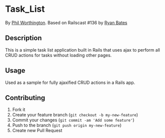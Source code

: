 # Task_List


By [Phil Worthington](https://github.com/philworthington).
Based on Railscast #136 by [Ryan Bates](http://railscasts.com/episodes/136-jquery-ajax-revised?view=asciicast)



## Description
This is a simple task list application built in Rails that uses ajax to perform all CRUD actions for tasks without loading other pages.



## Usage

Used as a sample for fully ajaxified CRUD actions in a Rails app.



## Contributing

1. Fork it
2. Create your feature branch (`git checkout -b my-new-feature`)
3. Commit your changes (`git commit -am 'Add some feature'`)
4. Push to the branch (`git push origin my-new-feature`)
5. Create new Pull Request

